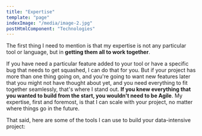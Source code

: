 ```yaml
---
title: "Expertise"
template: "page"
indexImage: "/media/image-2.jpg"
postHtmlComponent: "Technologies"
---
```

The first thing I need to mention is that my expertise is not any particular tool or language, but in **getting them all to work together**. 

If you have need a particular feature added to your tool or have a specific bug that needs to get squashed, I can do that for you. But if your project has more than one thing going on, and you're going to want new features later that you might not have thought about yet, and you need everything to fit together seamlessly, that's where I stand out. **If you knew everything that you wanted to build from the start, you wouldn't need to be Agile**. My expertise, first and foremost, is that I can scale with your project, no matter where things go in the future. 

That said, here are some of the tools I can use to build your data-intensive project:

